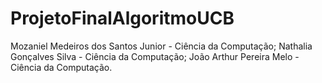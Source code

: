 # ProjetoFinalAlgoritmoUCB

Mozaniel Medeiros dos Santos Junior - Ciência da Computação;
Nathalia Gonçalves Silva - Ciência da Computação;
João Arthur Pereira Melo - Ciência da Computação.
